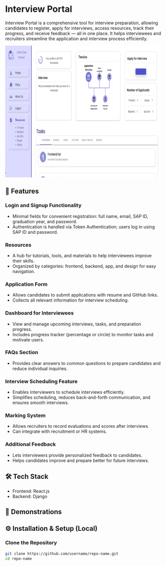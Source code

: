 # Interview Portal

Interview Portal is a comprehensive tool for interview preparation, allowing candidates to register, apply for interviews, access resources, track their progress, and receive feedback — all in one place. It helps interviewees and recruiters streamline the application and interview process efficiently.

<p align="center"><img width="785" height="426" alt="Dashboard Snapshot" src="src/assets/dashboard.png" /></p>

## 🚀 Features

### Login and Signup Functionality
- Minimal fields for convenient registration: full name, email, SAP ID, graduation year, and password.  
- Authentication is handled via Token Authentication; users log in using SAP ID and password.

### Resources
- A hub for tutorials, tools, and materials to help interviewees improve their skills.  
- Organized by categories: frontend, backend, app, and design for easy navigation.

### Application Form
- Allows candidates to submit applications with resume and GitHub links.  
- Collects all relevant information for interview scheduling.

### Dashboard for Interviewees
- View and manage upcoming interviews, tasks, and preparation progress.  
- Includes progress tracker (percentage or circle) to monitor tasks and motivate users.

### FAQs Section
- Provides clear answers to common questions to prepare candidates and reduce individual inquiries.

### Interview Scheduling Feature
- Enables interviewers to schedule interviews efficiently.  
- Simplifies scheduling, reduces back-and-forth communication, and ensures smooth interviews.

### Marking System
- Allows recruiters to record evaluations and scores after interviews.  
- Can integrate with recruitment or HR systems.

### Additional Feedback
- Lets interviewers provide personalized feedback to candidates.  
- Helps candidates improve and prepare better for future interviews.

## 🛠️ Tech Stack

- Frontend: React.js  
- Backend: Django  

## 📸 Demonstrations

<!-- <p align="center"><img width="785" height="426" alt="Login Page" src="https://raw.githubusercontent.com/username/repo-name/main/assets/login-page.png" /></p>
<p align="center"><img width="785" height="426" alt="Resources Page" src="https://raw.githubusercontent.com/username/repo-name/main/assets/resources-page.png" /></p>
<p align="center"><img width="785" height="426" alt="Application Form" src="https://raw.githubusercontent.com/username/repo-name/main/assets/application-form.png" /></p>
<p align="center"><img width="785" height="426" alt="Dashboard" src="https://raw.githubusercontent.com/username/repo-name/main/assets/dashboard.png" /></p>
<p align="center"><img width="785" height="426" alt="Interview Scheduling" src="https://raw.githubusercontent.com/username/repo-name/main/assets/interview-scheduling.png" /></p>
<p align="center"><img width="785" height="426" alt="Marking & Feedback" src="https://raw.githubusercontent.com/username/repo-name/main/assets/marking-feedback.png" /></p> -->

## ⚙️ Installation & Setup (Local)

### Clone the Repository

```bash
git clone https://github.com/username/repo-name.git
cd repo-name
